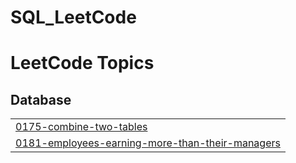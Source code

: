 # SQL_LeetCode
<!---LeetCode Topics Start-->
# LeetCode Topics
## Database
|  |
| ------- |
| [0175-combine-two-tables](https://github.com/AdityaYawalkar/SQL_LeetCode/tree/master/0175-combine-two-tables) |
| [0181-employees-earning-more-than-their-managers](https://github.com/AdityaYawalkar/SQL_LeetCode/tree/master/0181-employees-earning-more-than-their-managers) |
<!---LeetCode Topics End-->